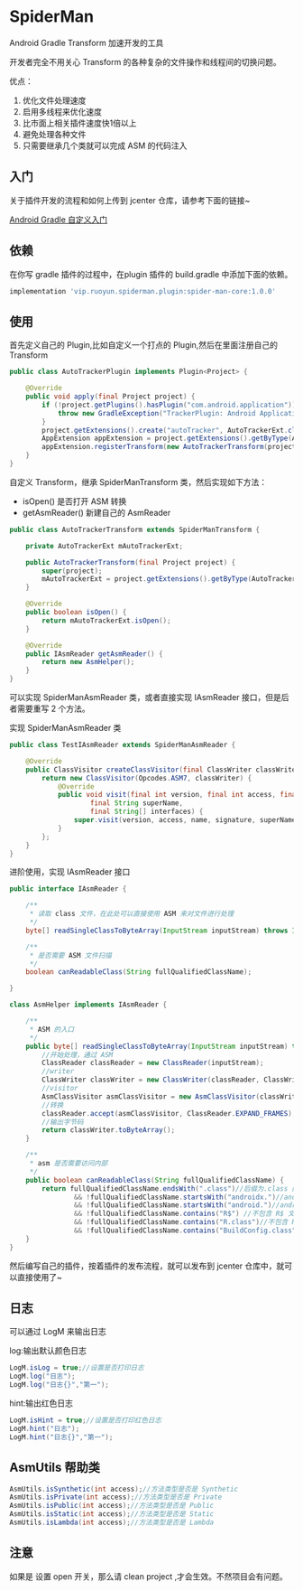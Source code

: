 # SpiderMan
Android Gradle Transform 加速开发的工具

开发者完全不用关心 Transform 的各种复杂的文件操作和线程间的切换问题。

优点：
1. 优化文件处理速度
2. 启用多线程来优化速度
3. 比市面上相关插件速度快1倍以上
4. 避免处理各种文件
5. 只需要继承几个类就可以完成 ASM 的代码注入

## 入门

关于插件开发的流程和如何上传到 jcenter 仓库，请参考下面的链接~

[Android Gradle 自定义入门](https://ruoyun.vip/post/android-gradle-%E8%87%AA%E5%AE%9A%E4%B9%89%E5%85%A5%E9%97%A8/)

## 依赖
在你写 gradle 插件的过程中，在plugin 插件的 build.gradle 中添加下面的依赖。

```groovy
implementation 'vip.ruoyun.spiderman.plugin:spider-man-core:1.0.0'
```

## 使用
首先定义自己的 Plugin,比如自定义一个打点的 Plugin,然后在里面注册自己的 Transform

```java
public class AutoTrackerPlugin implements Plugin<Project> {

    @Override
    public void apply(final Project project) {
        if (!project.getPlugins().hasPlugin("com.android.application")) {
            throw new GradleException("TrackerPlugin: Android Application plugin required");
        }
        project.getExtensions().create("autoTracker", AutoTrackerExt.class);
        AppExtension appExtension = project.getExtensions().getByType(AppExtension.class);
        appExtension.registerTransform(new AutoTrackerTransform(project), Collections.EMPTY_LIST);
    }
}
```


自定义 Transform，继承 SpiderManTransform 类，然后实现如下方法：
- isOpen() 是否打开 ASM 转换
- getAsmReader() 新建自己的 AsmReader


```java
public class AutoTrackerTransform extends SpiderManTransform {

    private AutoTrackerExt mAutoTrackerExt;

    public AutoTrackerTransform(final Project project) {
        super(project);
        mAutoTrackerExt = project.getExtensions().getByType(AutoTrackerExt.class);
    }

    @Override
    public boolean isOpen() {
        return mAutoTrackerExt.isOpen();
    }

    @Override
    public IAsmReader getAsmReader() {
        return new AsmHelper();
    }
}
```

可以实现 SpiderManAsmReader 类，或者直接实现 IAsmReader 接口，但是后者需要重写 2 个方法。

实现 SpiderManAsmReader 类
```java
public class TestIAsmReader extends SpiderManAsmReader {

    @Override
    public ClassVisitor createClassVisitor(final ClassWriter classWriter) {
        return new ClassVisitor(Opcodes.ASM7, classWriter) {
            @Override
            public void visit(final int version, final int access, final String name, final String signature,
                    final String superName,
                    final String[] interfaces) {
                super.visit(version, access, name, signature, superName, interfaces);
            }
        };
    }
}
```


进阶使用，实现 IAsmReader 接口
```java
public interface IAsmReader {

    /**
     * 读取 class 文件，在此处可以直接使用 ASM 来对文件进行处理
     */
    byte[] readSingleClassToByteArray(InputStream inputStream) throws IOException;

    /**
     * 是否需要 ASM 文件扫描
     */
    boolean canReadableClass(String fullQualifiedClassName);

}
```

```java
class AsmHelper implements IAsmReader {

    /**
     * ASM 的入口
     */
    public byte[] readSingleClassToByteArray(InputStream inputStream) throws IOException {
        //开始处理，通过 ASM
        ClassReader classReader = new ClassReader(inputStream);
        //writer
        ClassWriter classWriter = new ClassWriter(classReader, ClassWriter.COMPUTE_MAXS);
        //visitor
        AsmClassVisitor asmClassVisitor = new AsmClassVisitor(classWriter);
        //转换
        classReader.accept(asmClassVisitor, ClassReader.EXPAND_FRAMES);//didi 开源 parsingOptions 是 0
        //输出字节码
        return classWriter.toByteArray();
    }

    /**
     * asm 是否需要访问内部
     */
    public boolean canReadableClass(String fullQualifiedClassName) {
        return fullQualifiedClassName.endsWith(".class")//后缀为.class 的文件
                && !fullQualifiedClassName.startsWith("androidx.")//androidx 的包不读取
                && !fullQualifiedClassName.startsWith("android.")//android 的包不读取
                && !fullQualifiedClassName.contains("R$") //不包含 R$ 文件
                && !fullQualifiedClassName.contains("R.class")//不包含 R.class 文件
                && !fullQualifiedClassName.contains("BuildConfig.class");//不包含 BuildConfig.class 文件
    }
}
```

然后编写自己的插件，按着插件的发布流程，就可以发布到 jcenter 仓库中，就可以直接使用了~

## 日志
可以通过 LogM 来输出日志

log:输出默认颜色日志
```java
LogM.isLog = true;//设置是否打印日志
LogM.log("日志");
LogM.log("日志{}","第一");
```

hint:输出红色日志
```java
LogM.isHint = true;//设置是否打印红色日志
LogM.hint("日志");
LogM.hint("日志{}","第一");
```

## AsmUtils 帮助类

```java
AsmUtils.isSynthetic(int access);//方法类型是否是 Synthetic
AsmUtils.isPrivate(int access);//方法类型是否是 Private
AsmUtils.isPublic(int access);//方法类型是否是 Public
AsmUtils.isStatic(int access);//方法类型是否是 Static
AsmUtils.isLambda(int access);//方法类型是否是 Lambda
```


## 注意

如果是 设置 open 开关，那么请 clean project ,才会生效。不然项目会有问题。

